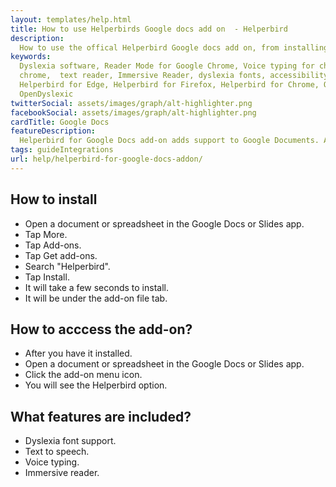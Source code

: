```yaml
---
layout: templates/help.html
title: How to use Helperbirds Google docs add on  - Helperbird
description:
  How to use the offical Helperbird Google docs add on, from installing, the features and more.
keywords:
  Dyslexia software, Reader Mode for Google Chrome, Voice typing for chrome, Text to speech for
  chrome,  text reader, Immersive Reader, dyslexia fonts, accessibility software, dyslexia software,
  Helperbird for Edge, Helperbird for Firefox, Helperbird for Chrome, Opendyslexic for Chrome,
  OpenDyslexic
twitterSocial: assets/images/graph/alt-highlighter.png
facebookSocial: assets/images/graph/alt-highlighter.png
cardTitle: Google Docs
featureDescription:
  Helperbird for Google Docs add-on adds support to Google Documents. Allowing you to get even more out of Google docs.
tags: guideIntegrations
url: help/helperbird-for-google-docs-addon/
---
```



## How to install

- Open a document or spreadsheet in the Google Docs or Slides app.
- Tap More.
- Tap Add-ons.
- Tap Get add-ons.
- Search "Helperbird".
- Tap Install.
- It will take a few seconds to install.
- It will be under the add-on file tab.

## How to acccess the add-on?

- After you have it installed.
- Open a document or spreadsheet in the Google Docs or Slides app.
- Click the add-on menu icon.
- You will see the Helperbird option.

## What features are included?

- Dyslexia font support.
- Text to speech.
- Voice typing.
- Immersive reader.
